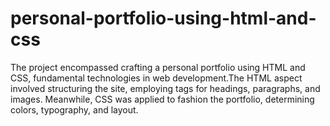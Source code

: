 # personal-portfolio-using-html-and-css
The project encompassed crafting a personal portfolio using HTML and CSS, fundamental technologies in web development.The HTML aspect involved structuring the site, employing tags for headings, paragraphs, and images. Meanwhile, CSS was applied to fashion the portfolio, determining colors, typography, and layout. 
